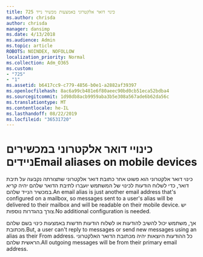 ```yaml
---
title: 725 כינוי דואר אלקטרוני באמצעות מכשיר נייד
ms.author: chrisda
author: chrisda
manager: dansimp
ms.date: 4/13/2018
ms.audience: Admin
ms.topic: article
ROBOTS: NOINDEX, NOFOLLOW
localization_priority: Normal
ms.collection: Adm_O365
ms.custom:
- "725"
- "1"
ms.assetid: b6417cc9-c779-4856-b0e1-a2882af39397
ms.openlocfilehash: 8ac6a99cb481e6f80aeec90bd0cb51eca52bdba4
ms.sourcegitcommit: 1d98db8acb9959aba3b5e308a567ade6b62da56c
ms.translationtype: MT
ms.contentlocale: he-IL
ms.lasthandoff: 08/22/2019
ms.locfileid: "36531720"
---
```

# <a name="email-aliases-on-mobile-devices"></a><span data-ttu-id="f80a5-102">כינויי דואר אלקטרוני במכשירים ניידים</span><span class="sxs-lookup"><span data-stu-id="f80a5-102">Email aliases on mobile devices</span></span>

<span data-ttu-id="f80a5-103">כינוי דואר אלקטרוני הוא פשוט אחר כתובת דואר אלקטרוני שתצורתה נקבעה על תיבת דואר, כדי לשלוח הודעות לכינוי של המשתמש יועברו לתיבת הדואר שלהם יהיה קריא במכשיר הנייד שלהם.</span><span class="sxs-lookup"><span data-stu-id="f80a5-103">An email alias is just another email address that's configured on a mailbox, so messages sent to a user's alias will be delivered to their mailbox and will be readable on their mobile device.</span></span> <span data-ttu-id="f80a5-104">יש צורך בהגדרות נוספות.</span><span class="sxs-lookup"><span data-stu-id="f80a5-104">No additional configuration is needed.</span></span>

<span data-ttu-id="f80a5-105">אך, משתמש יכול להשיב להודעות או לשלוח הודעות חדשות באמצעות כינוי בשם שלהם מכתובת.</span><span class="sxs-lookup"><span data-stu-id="f80a5-105">But, a user can't reply to messages or send new messages using an alias as their From address.</span></span> <span data-ttu-id="f80a5-106">כל ההודעות היוצאות יהיה מכתובת הדואר האלקטרוני הראשית שלהם.</span><span class="sxs-lookup"><span data-stu-id="f80a5-106">All outgoing messages will be from their primary email address.</span></span>
